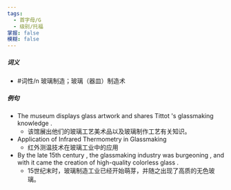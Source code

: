 ```yaml
---
tags:
  - 首字母/G
  - 级别/托福
掌握: false
模糊: false
---
```

##### 词义
- #词性/n  玻璃制造；玻璃（器皿）制造术
##### 例句
- The museum displays glass artwork and shares Tittot 's glassmaking knowledge .
	- 该馆展出他们的玻璃工艺美术品以及玻璃制作工艺有关知识。
- Application of Infrared Thermometry in Glassmaking
	- 红外测温技术在玻璃工业中的应用
- By the late 15th century , the glassmaking industry was burgeoning , and with it came the creation of high-quality colorless glass .
	- 15世纪末时，玻璃制造工业已经开始萌芽，并随之出现了高质的无色玻璃。
